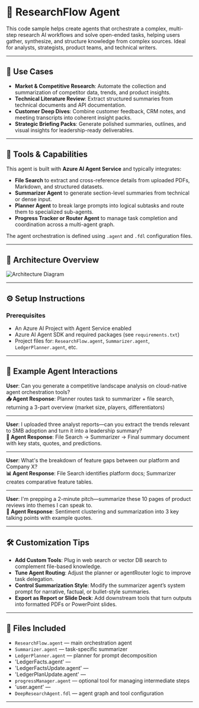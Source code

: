 # 🧠 ResearchFlow Agent

This code sample helps create agents that orchestrate a complex, multi-step research AI workflows and solve open-ended tasks, helping users gather, synthesize, and structure knowledge from complex sources. Ideal for analysts, strategists, product teams, and technical writers.

---

## 💼 Use Cases

- **Market & Competitive Research**: Automate the collection and summarization of competitor data, trends, and product insights.
- **Technical Literature Review**: Extract structured summaries from technical documents and API documentation.
- **Customer Deep Dives**: Combine customer feedback, CRM notes, and meeting transcripts into coherent insight packs.
- **Strategic Briefing Packs**: Generate polished summaries, outlines, and visual insights for leadership-ready deliverables.

---

## 🧩 Tools & Capabilities

This agent is built with **Azure AI Agent Service** and typically integrates:

- **File Search** to extract and cross-reference details from uploaded PDFs, Markdown, and structured datasets.
- **Summarizer Agent** to generate section-level summaries from technical or dense input.
- **Planner Agent** to break large prompts into logical subtasks and route them to specialized sub-agents.
- **Progress Tracker or Router Agent** to manage task completion and coordination across a multi-agent graph.

The agent orchestration is defined using `.agent` and `.fdl` configuration files.

---

## 🧠 Architecture Overview

![Architecture Diagram](assets/architecture-researchflow.png)

---

## ⚙️ Setup Instructions

### Prerequisites

- An Azure AI Project with Agent Service enabled
- Azure AI Agent SDK and required packages (see `requirements.txt`)
- Project files for: `ResearchFlow.agent`, `Summarizer.agent`, `LedgerPlanner.agent`, etc.

---

## 💬 Example Agent Interactions

**User**: Can you generate a competitive landscape analysis on cloud-native agent orchestration tools?  
**📥 Agent Response**: Planner routes task to summarizer + file search, returning a 3-part overview (market size, players, differentiators)

---

**User**: I uploaded three analyst reports—can you extract the trends relevant to SMB adoption and turn it into a leadership summary?  
**📄 Agent Response**: File Search → Summarizer → Final summary document with key stats, quotes, and predictions.

---

**User**: What's the breakdown of feature gaps between our platform and Company X?  
**📊 Agent Response**: File Search identifies platform docs; Summarizer creates comparative feature tables.

---

**User**: I'm prepping a 2-minute pitch—summarize these 10 pages of product reviews into themes I can speak to.  
**🧠 Agent Response**: Sentiment clustering and summarization into 3 key talking points with example quotes.

---

## 🛠 Customization Tips

- **Add Custom Tools**: Plug in web search or vector DB search to complement file-based knowledge.
- **Tune Agent Routing**: Adjust the planner or agentRouter logic to improve task delegation.
- **Control Summarization Style**: Modify the summarizer agent’s system prompt for narrative, factual, or bullet-style summaries.
- **Export as Report or Slide Deck**: Add downstream tools that turn outputs into formatted PDFs or PowerPoint slides.

---

## 📁 Files Included

- `ResearchFlow.agent` — main orchestration agent
- `Summarizer.agent` — task-specific summarizer
- `LedgerPlanner.agent` — planner for prompt decomposition
- 'LedgerFacts.agent' —
- 'LedgerFactsUpdate.agent' —
- 'LedgerPlanUpdate.agent' —
- `progressManager.agent` — optional tool for managing intermediate steps
- 'user.agent' —
- `DeepResearchAgent.fdl` — agent graph and tool configuration

---


